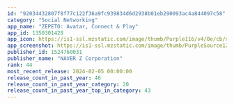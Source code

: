 ```yaml
---
id: "92034432807f8f77c122f36a9fc939834d6d2938b01eb290093ac4a844097c58"
category: "Social Networking"
app_name: "ZEPETO: Avatar, Connect & Play"
app_id: 1350301428
app_icon: https://is1-ssl.mzstatic.com/image/thumb/Purple116/v4/0e/cb/d2/0ecbd2dd-8ead-dad1-d537-bf5ded556228/AppIcon-0-0-1x_U007emarketing-0-7-0-sRGB-0-85-220.png/1024x1024bb.png
app_screenshot: https://is1-ssl.mzstatic.com/image/thumb/PurpleSource126/v4/71/36/13/713613fc-e02b-0d51-531e-d1e0b7f03333/1e3931a1-8d67-4223-8efd-32a8019c4178_ios_6_5_EN_1.jpg/1284x2778bb.png
publisher_id: 1524760031
publisher_name: "NAVER Z Corporation"
rank: 44
most_recent_release: 2024-02-05 00:00:00
release_count_in_past_year: 46
release_count_in_past_year_category: 20
release_count_in_past_year_top_in_category: 43
---
```


